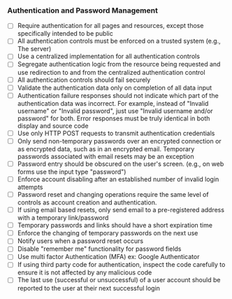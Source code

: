 ### Authentication and Password Management

- [ ] Require authentication for all pages and resources, except those specifically intended to be public
- [ ] All authentication controls must be enforced on a trusted system (e.g., The server)
- [ ] Use a centralized implementation for all authentication controls
- [ ] Segregate authentication logic from the resource being requested and use redirection to and from the
centralized authentication control
- [ ] All authentication controls should fail securely
- [ ] Validate the authentication data only on completion of all data input
- [ ] Authentication failure responses should not indicate which part of the authentication data was
incorrect. For example, instead of "Invalid username" or "Invalid password", just use "Invalid
username and/or password" for both. Error responses must be truly identical in both display and
source code
- [ ] Use only HTTP POST requests to transmit authentication credentials
- [ ] Only send non-temporary passwords over an encrypted connection or as encrypted data, such as in an
encrypted email. Temporary passwords associated with email resets may be an exception
- [ ] Password entry should be obscured on the user's screen. (e.g., on web forms use the input type
"password")
- [ ] Enforce account disabling after an established number of invalid login attempts
- [ ] Password reset and changing operations require the same level of controls as account creation and
authentication.
- [ ] If using email based resets, only send email to a pre-registered address with a temporary
link/password
- [ ] Temporary passwords and links should have a short expiration time
- [ ] Enforce the changing of temporary passwords on the next use
- [ ] Notify users when a password reset occurs
- [ ] Disable "remember me" functionality for password fields
- [ ] Use multi factor Authentication (MFA) ex: Google Authenticator
- [ ] If using third party code for authentication, inspect the code carefully to ensure it is not affected by
any malicious code
- [ ] The last use (successful or unsuccessful) of a user account should be reported to the user at their next
successful login
